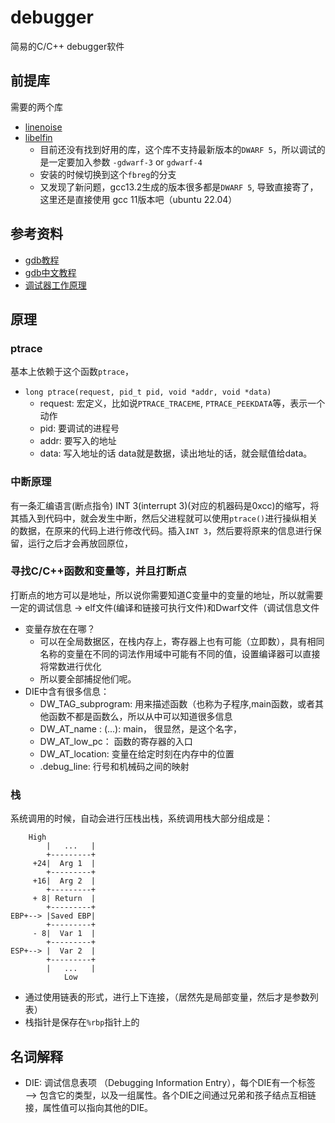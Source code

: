 # debugger

简易的C/C++ debugger软件

## 前提库

需要的两个库

- [linenoise](https://github.com/antirez/linenoise)
- [libelfin](https://github.com/TartanLlama/libelfin/tree/fbreg)
  - 目前还没有找到好用的库，这个库不支持最新版本的`DWARF 5`，所以调试的是一定要加入参数 `-gdwarf-3` or `gdwarf-4`
  - 安装的时候切换到这个`fbreg`的分支
  - 又发现了新问题，gcc13.2生成的版本很多都是`DWARF 5`, 导致直接寄了，这里还是直接使用 gcc 11版本吧（ubuntu 22.04）


## 参考资料

- [gdb教程](https://blog.tartanllama.xyz/writing-a-linux-debugger-setup/)
- [gdb中文教程](https://paper.seebug.org/2051/)
- [调试器工作原理](https://abcdxyzk.github.io/blog/2013/11/29/debug-debuger-3/)

## 原理

### ptrace

基本上依赖于这个函数`ptrace`，

- `long ptrace(request, pid_t pid, void *addr, void *data)`
  - request: 宏定义，比如说`PTRACE_TRACEME`, `PTRACE_PEEKDATA`等，表示一个动作
  - pid: 要调试的进程号
  - addr: 要写入的地址
  - data: 写入地址的话 data就是数据，读出地址的话，就会赋值给data。

### 中断原理

有一条汇编语言(断点指令) INT 3(interrupt 3)(对应的机器码是0xcc)的缩写，将其插入到代码中，就会发生中断，然后父进程就可以使用`ptrace()`进行操纵相关的数据，在原来的代码上进行修改代码。插入`INT 3`，然后要将原来的信息进行保留，运行之后才会再放回原位，

### 寻找C/C++函数和变量等，并且打断点

打断点的地方可以是地址，所以说你需要知道C变量中的变量的地址，所以就需要一定的调试信息 -> elf文件(编译和链接可执行文件)和Dwarf文件（调试信息文件

- 变量存放在在哪？
  - 可以在全局数据区，在栈内存上，寄存器上也有可能（立即数），具有相同名称的变量在不同的词法作用域中可能有不同的值，设置编译器可以直接将常数进行优化
  - 所以要全部捕捉他们呢。
- DIE中含有很多信息：
  - DW_TAG_subprogram: 用来描述函数（也称为子程序,main函数，或者其他函数不都是函数么，所以从中可以知道很多信息
  - DW_AT_name  : (...): main， 很显然，是这个名字，
  - DW_AT_low_pc： 函数的寄存器的入口   
  - DW_AT_location: 变量在给定时刻在内存中的位置 
  - .debug_line: 行号和机械码之间的映射

### 栈

系统调用的时候，自动会进行压栈出栈，系统调用栈大部分组成是：

```text
    High
        |   ...   |
        +---------+
     +24|  Arg 1  |
        +---------+
     +16|  Arg 2  |
        +---------+
     + 8| Return  |
        +---------+
EBP+--> |Saved EBP|
        +---------+
     - 8|  Var 1  |
        +---------+
ESP+--> |  Var 2  |
        +---------+
        |   ...   |
            Low
```

- 通过使用链表的形式，进行上下连接，（居然先是局部变量，然后才是参数列表）
- 栈指针是保存在`%rbp`指针上的

## 名词解释

- DIE: 调试信息表项 （Debugging Information Entry），每个DIE有一个标签 ——> 包含它的类型，以及一组属性。各个DIE之间通过兄弟和孩子结点互相链接，属性值可以指向其他的DIE。


